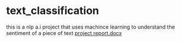 # text_classification
this is a nlp a.i project that uses machince learning to understand the sentiment of a piece of text
[project report.docx](https://github.com/azharyy/text_classification/files/8692677/project.report.docx)

